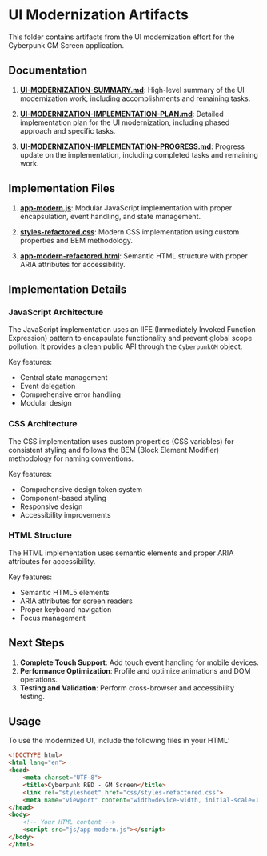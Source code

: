 # UI Modernization Artifacts

This folder contains artifacts from the UI modernization effort for the Cyberpunk GM Screen application.

## Documentation

1. **[UI-MODERNIZATION-SUMMARY.md](./UI-MODERNIZATION-SUMMARY.md)**: High-level summary of the UI modernization work, including accomplishments and remaining tasks.

2. **[UI-MODERNIZATION-IMPLEMENTATION-PLAN.md](./UI-MODERNIZATION-IMPLEMENTATION-PLAN.md)**: Detailed implementation plan for the UI modernization, including phased approach and specific tasks.

3. **[UI-MODERNIZATION-IMPLEMENTATION-PROGRESS.md](./UI-MODERNIZATION-IMPLEMENTATION-PROGRESS.md)**: Progress update on the implementation, including completed tasks and remaining work.

## Implementation Files

1. **[app-modern.js](./app-modern.js)**: Modular JavaScript implementation with proper encapsulation, event handling, and state management.

2. **[styles-refactored.css](./styles-refactored.css)**: Modern CSS implementation using custom properties and BEM methodology.

3. **[app-modern-refactored.html](./app-modern-refactored.html)**: Semantic HTML structure with proper ARIA attributes for accessibility.

## Implementation Details

### JavaScript Architecture

The JavaScript implementation uses an IIFE (Immediately Invoked Function Expression) pattern to encapsulate functionality and prevent global scope pollution. It provides a clean public API through the `CyberpunkGM` object.

Key features:
- Central state management
- Event delegation
- Comprehensive error handling
- Modular design

### CSS Architecture

The CSS implementation uses custom properties (CSS variables) for consistent styling and follows the BEM (Block Element Modifier) methodology for naming conventions.

Key features:
- Comprehensive design token system
- Component-based styling
- Responsive design
- Accessibility improvements

### HTML Structure

The HTML implementation uses semantic elements and proper ARIA attributes for accessibility.

Key features:
- Semantic HTML5 elements
- ARIA attributes for screen readers
- Proper keyboard navigation
- Focus management

## Next Steps

1. **Complete Touch Support**: Add touch event handling for mobile devices.
2. **Performance Optimization**: Profile and optimize animations and DOM operations.
3. **Testing and Validation**: Perform cross-browser and accessibility testing.

## Usage

To use the modernized UI, include the following files in your HTML:

```html
<!DOCTYPE html>
<html lang="en">
<head>
    <meta charset="UTF-8">
    <title>Cyberpunk RED - GM Screen</title>
    <link rel="stylesheet" href="css/styles-refactored.css">
    <meta name="viewport" content="width=device-width, initial-scale=1.0">
</head>
<body>
    <!-- Your HTML content -->
    <script src="js/app-modern.js"></script>
</body>
</html>
```